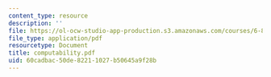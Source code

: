 ```yaml
---
content_type: resource
description: ''
file: https://ol-ocw-studio-app-production.s3.amazonaws.com/courses/6-844-computability-theory-of-and-with-scheme-spring-2003/60cadbac50de82211027b50645a9f28b_computability.pdf
file_type: application/pdf
resourcetype: Document
title: computability.pdf
uid: 60cadbac-50de-8221-1027-b50645a9f28b
---
```


